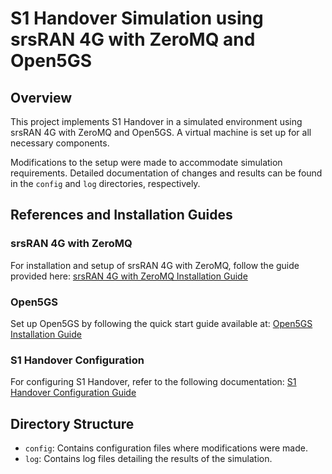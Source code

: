 # S1 Handover Simulation using srsRAN 4G with ZeroMQ and Open5GS

## Overview
This project implements S1 Handover in a simulated environment using srsRAN 4G with ZeroMQ and Open5GS. A virtual machine is set up for all necessary components.

Modifications to the setup were made to accommodate simulation requirements. Detailed documentation of changes and results can be found in the `config` and `log` directories, respectively.

## References and Installation Guides

### srsRAN 4G with ZeroMQ
For installation and setup of srsRAN 4G with ZeroMQ, follow the guide provided here:
[srsRAN 4G with ZeroMQ Installation Guide](https://docs.srsran.com/projects/4g/en/latest/app_notes/source/zeromq/source/index.html)

### Open5GS
Set up Open5GS by following the quick start guide available at:
[Open5GS Installation Guide](https://open5gs.org/open5gs/docs/guide/01-quickstart/)

### S1 Handover Configuration
For configuring S1 Handover, refer to the following documentation:
[S1 Handover Configuration Guide](https://docs.srsran.com/projects/4g/en/latest/app_notes/source/handover/source/index.html#s1-handover)

## Directory Structure
- `config`: Contains configuration files where modifications were made.
- `log`: Contains log files detailing the results of the simulation.
